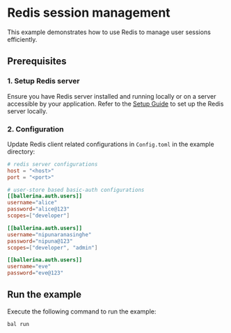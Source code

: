 # Redis session management

This example demonstrates how to use Redis to manage user sessions efficiently.

## Prerequisites

### 1. Setup Redis server

Ensure you have Redis server installed and running locally or on a server accessible by your application.
Refer to the [Setup Guide](https://central.ballerina.io/ballerinax/redis/latest#setup-guide) to set up the Redis server locally.

### 2. Configuration

Update Redis client related configurations in `Config.toml` in the example directory:

```toml
# redis server configurations
host = "<host>"
port = "<port>"

# user-store based basic-auth configurations
[[ballerina.auth.users]]
username="alice"
password="alice@123"
scopes=["developer"]

[[ballerina.auth.users]]
username="nipunaranasinghe"
password="nipuna@123"
scopes=["developer", "admin"]

[[ballerina.auth.users]]
username="eve"
password="eve@123"
```

## Run the example

Execute the following command to run the example:

```ballerina
bal run
```
